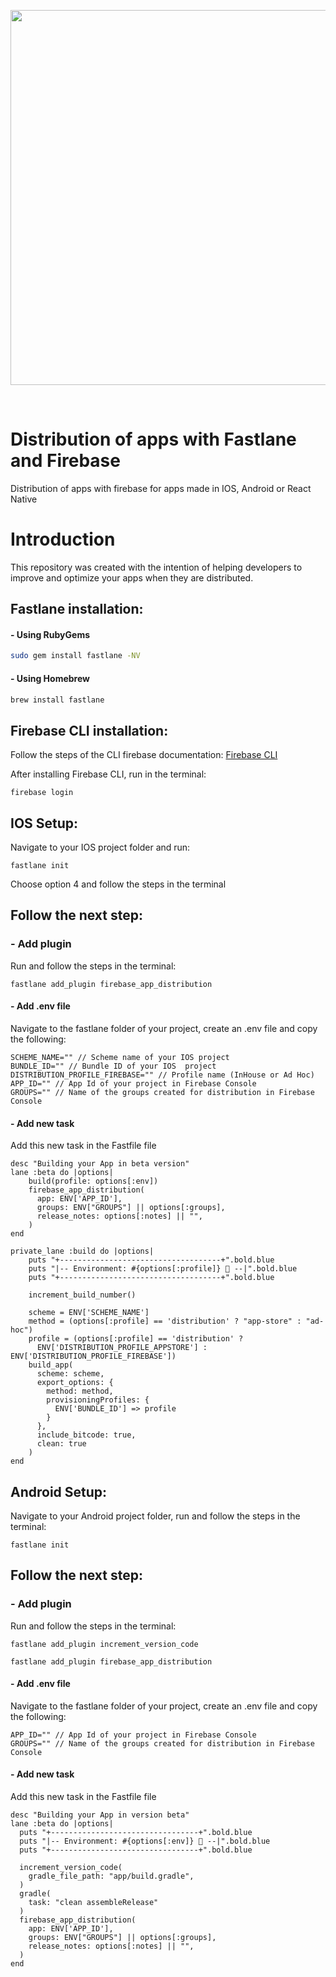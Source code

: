 <br/><br/>
<p align="center">
  <img width="600" src="https://res.cloudinary.com/jesuhrz/image/upload/v1585169733/fastlane-and-firebase.png">
</p>
<br/>

# Distribution of apps with Fastlane and Firebase
Distribution of apps with firebase for apps made in IOS, Android or React Native

# Introduction
This repository was created with the intention of helping developers to improve and optimize your apps when they are distributed.

## Fastlane installation:

#### - Using RubyGems
```sh
sudo gem install fastlane -NV
```

#### - Using Homebrew
```sh
brew install fastlane
```

## Firebase CLI installation:
Follow the steps of the CLI firebase documentation: [Firebase CLI](https://firebase.google.com/docs/cli)

After installing Firebase CLI, run in the terminal:
```
firebase login
```

## IOS Setup:
Navigate to your IOS project folder and run:
```
fastlane init
```

Choose option 4 and follow the steps in the terminal


## Follow the next step:

### - Add plugin
Run and follow the steps in the terminal:
```
fastlane add_plugin firebase_app_distribution
```

#### - Add .env file
Navigate to the fastlane folder of your project, create an .env file and copy the following:
```
SCHEME_NAME="" // Scheme name of your IOS project
BUNDLE_ID="" // Bundle ID of your IOS  project
DISTRIBUTION_PROFILE_FIREBASE="" // Profile name (InHouse or Ad Hoc)
APP_ID="" // App Id of your project in Firebase Console
GROUPS="" // Name of the groups created for distribution in Firebase Console
```

#### - Add new task
Add this new task in the Fastfile file
```
desc "Building your App in beta version"
lane :beta do |options|
    build(profile: options[:env])
    firebase_app_distribution(
      app: ENV['APP_ID'],
      groups: ENV["GROUPS"] || options[:groups],
      release_notes: options[:notes] || "",
    )
end

private_lane :build do |options|
    puts "+------------------------------------+".bold.blue
    puts "|-- Environment: #{options[:profile]} 🚀 --|".bold.blue
    puts "+------------------------------------+".bold.blue

    increment_build_number()

    scheme = ENV['SCHEME_NAME']
    method = (options[:profile] == 'distribution' ? "app-store" : "ad-hoc")
    profile = (options[:profile] == 'distribution' ? 
      ENV['DISTRIBUTION_PROFILE_APPSTORE'] : ENV['DISTRIBUTION_PROFILE_FIREBASE'])
    build_app(
      scheme: scheme,
      export_options: {
        method: method,
        provisioningProfiles: {
          ENV['BUNDLE_ID'] => profile
        }
      },
      include_bitcode: true,
      clean: true
    )
end
```

## Android Setup:
Navigate to your Android project folder, run and follow the steps in the terminal:
```
fastlane init
```

## Follow the next step:

### - Add plugin
Run and follow the steps in the terminal:
```
fastlane add_plugin increment_version_code
```
```
fastlane add_plugin firebase_app_distribution
```

#### - Add .env file
Navigate to the fastlane folder of your project, create an .env file and copy the following:
```
APP_ID="" // App Id of your project in Firebase Console
GROUPS="" // Name of the groups created for distribution in Firebase Console
```

#### - Add new task
Add this new task in the Fastfile file
```
desc "Building your App in version beta"
lane :beta do |options|
  puts "+---------------------------------+".bold.blue
  puts "|-- Environment: #{options[:env]} 🚀 --|".bold.blue
  puts "+---------------------------------+".bold.blue

  increment_version_code(
    gradle_file_path: "app/build.gradle",
  )
  gradle(
    task: "clean assembleRelease"
  )
  firebase_app_distribution(
    app: ENV['APP_ID'],
    groups: ENV["GROUPS"] || options[:groups],
    release_notes: options[:notes] || "",
  )
end
```

